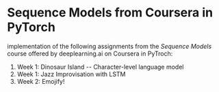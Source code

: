 # Sequence Models from Coursera in PyTorch

implementation of the following assignments from the *Sequence Models* course 
offered by deeplearning.ai on Coursera in PyTroch:

1. Week 1: Dinosaur Island -- Character-level language model
2. Week 1: Jazz Improvisation with LSTM
3. Week 2: Emojify!
